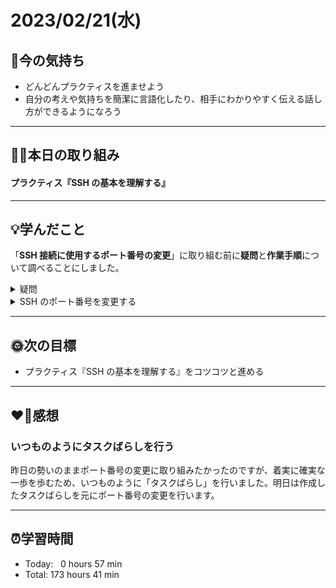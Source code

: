 # 2023/02/21(水)
## 🕺今の気持ち
- どんどんプラクティスを進ませよう
- 自分の考えや気持ちを簡潔に言語化したり、相手にわかりやすく伝える話し方ができるようになろう
---


## ✍🏻本日の取り組み
#### プラクティス『SSH の基本を理解する』

---


## 💡学んだこと
「**SSH 接続に使用するポート番号の変更**」に取り組む前に**疑問**と**作業手順**について調べることにしました。

<details><summary>疑問</summary>

### 疑問①：22番ポート以外のおすすめのポート番号があるのか？
- SSH のデフォルトのポート番号は22番になっていますが、セキュリティ上の理由から変更することが推奨されています
- 新しいポート番号は、1024 ~ 65535 の範囲で他のサービスで使用されていないものを選びます
- 一般的には49152 ~ 65535 の範囲がプライベートなポート番号であると知られており、これらには公式にはサービスに割り当てられていないため、SSH のような用途に使用することが推奨されています

### 疑問②：ポート番号とは？
- ポート番号は、コンピューターネットワークでデータを通信するための扉のようなものと考えることができます
- TCP/IPプロトコルでは、同じコンピュータ内で動作する複数のソフトウェアのどれが通信するかを指定するためにポート番号が使用されます
  - TCP/IP（Transmission Control Protocol/Internet Protocol）：インターネットを含む多くのコンピューターネットワークで世界標準的に利用されている通信プロトコルのセットです
    - TCP/IPは4つの階層から成り立っています
      - 1. アプリケーション層：アプリケーションで扱うデータのフォーマットや手順を決める役割を担います。主なプロトコルにはHTTP、SMTP、POP3、IMAP4、DHCP、DNSなどがあります
      - 2. トランスポート層：データを適切なアプリケーションに振り分ける役割を持ちます。主なプロトコルは TCP と UDP です
      - 3. インターネット層：複数のネットワーク間のデータ転送を行います。主なプロトコルはIP、ICMP、ARPなどです
      - 4. ネットワークインターフェイス層：同一のネットワーク内でデータを転送する役割を持ちます
    - ↑これらの階層は、上の挿画品源が利用するアプリケーションに関係し、中間層がアプリケーション通信をする際の補助的な役割を果たし、下層が電気信号などの物理的な信号に対して送られる暗号のようなものとして分けて考えると理解しやすいです

- ポート番号は0 ~ 65535 までの範囲で、特定のサービスやプロトコルが利用するために予約されているポート番号（0 ~ 1023）は「ウェルノウンポート」と呼ばれています

</details>

<details><summary>SSH のポート番号を変更する</summary>

### 作業手順：ポート番号の変更とその検証方法について
1. SSH の設定ファイルを編集して22番以外の任意のポート番号に変更
2. 設定ファイルの構文をチェックする（検証）
3. SSH の設定を反映させる

</details>
 
---


## 🌞次の目標
-  プラクティス『SSH の基本を理解する』をコツコツと進める

---


## ❤️‍🔥感想
### いつものようにタスクばらしを行う
昨日の勢いのままポート番号の変更に取り組みたかったのですが、着実に確実な一歩を歩むため、いつものように「タスクばらし」を行いました。明日は作成したタスクばらしを元にポート番号の変更を行います。

---


## ⏰学習時間
- Today:&nbsp;&nbsp; 0 hours 57 min
- Total: 173 hours 41 min
